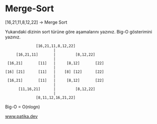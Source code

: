 # Merge-Sort
[16,21,11,8,12,22] -> Merge Sort

Yukarıdaki dizinin sort türüne göre aşamalarını yazınız.
Big-O gösterimini yazınız.


                  [16,21,11,8,12,22]
                          |         
         [16,21,11]       |         [8,12,22]
                          |       
     [16,21]       [11]   |     [8,12]       [22]
                          |
    [16] [21]      [11]   |    [8] [12]      [22]
                          |
     [16,21]       [11]   |     [8,12]       [22]
                          |
          [11,16,21]      |         [8,12,22]
                          |
                  [8,11,12,16,21,22]

Big-O = O(nlogn)

www.patika.dev
